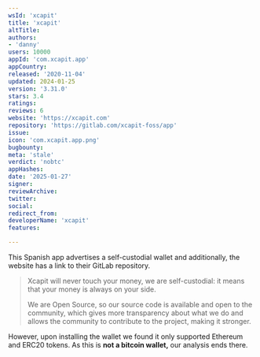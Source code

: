 ```yaml
---
wsId: 'xcapit'
title: 'xcapit'
altTitle: 
authors:
- 'danny'
users: 10000
appId: 'com.xcapit.app'
appCountry: 
released: '2020-11-04'
updated: 2024-01-25
version: '3.31.0'
stars: 3.4
ratings: 
reviews: 6
website: 'https://xcapit.com'
repository: 'https://gitlab.com/xcapit-foss/app'
issue: 
icon: 'com.xcapit.app.png'
bugbounty: 
meta: 'stale'
verdict: 'nobtc'
appHashes: 
date: '2025-01-27'
signer: 
reviewArchive: 
twitter: 
social: 
redirect_from: 
developerName: 'xcapit'
features: 

---
```


This Spanish app advertises a self-custodial wallet and additionally, the website has a link to their GitLab repository.

> Xcapit will never touch your money, we are self-custodial: it means that your money is always on your side.
>
> We are Open Source, so our source code is available and open to the community, which gives more transparency about what we do and allows the community to contribute to the project, making it stronger.


However, upon installing the wallet we found it only supported Ethereum and ERC20 tokens. As this is **not a bitcoin wallet,** our analysis ends there.